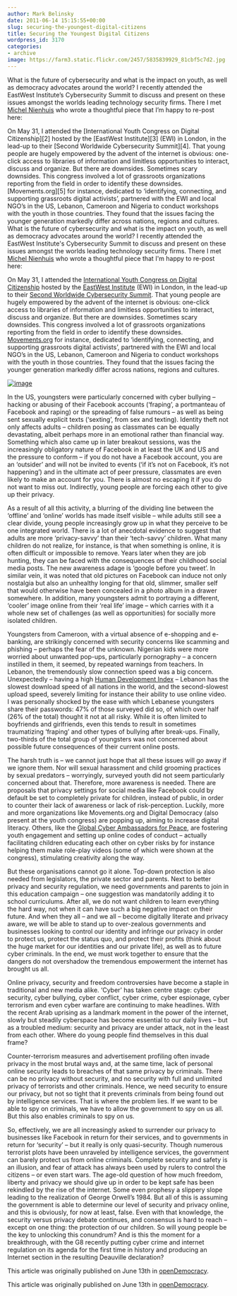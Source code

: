 ```yaml
---
author: Mark Belinsky
date: 2011-06-14 15:15:55+00:00
slug: securing-the-youngest-digital-citizens
title: Securing the Youngest Digital Citizens
wordpress_id: 3170
categories:
- archive
image: https://farm3.static.flickr.com/2457/5835839929_81cbf5c7d2.jpg
---
```


What is the future of cybersecurity and what is the impact on youth, as well as democracy advocates around the world? I recently attended the EastWest Institute’s Cybersecurity Summit to discuss and present on these issues amongst the worlds leading technology security firms. There I met [Michel Nienhuis][1] who wrote a thoughtful piece that I’m happy to re-post here:

 [1]: http://twitter.com/#!/michelnienhuis

On May 31, I attended the [International Youth Congress on Digital Citizenship][2] hosted by the [EastWest Institute][3] (EWI) in London, in the lead-up to their [Second Worldwide Cybersecurity Summit][4]. That young people are hugely empowered by the advent of the internet is obvious: one-click access to libraries of information and limitless opportunities to interact, discuss and organize. But there are downsides. Sometimes scary downsides. This congress involved a lot of grassroots organizations reporting from the field in order to identify these downsides. [Movements.org][5] for instance, dedicated to ‘identifying, connecting, and supporting grassroots digital activists’, partnered with the EWI and local NGO’s in the US, Lebanon, Cameroon and Nigeria to conduct workshops with the youth in those countries. They found that the issues facing the younger generation markedly differ across nations, regions and cultures.
What is the future of cybersecurity and what is the impact on youth, as well as democracy advocates around the world? I recently attended the EastWest Institute's Cybersecurity Summit to discuss and present on these issues amongst the worlds leading technology security firms. There I met [Michel Nienhuis](http://twitter.com/#!/michelnienhuis) who wrote a thoughtful piece that I'm happy to re-post here:

On May 31, I attended the [International Youth Congress on Digital Citizenship](http://www.cybersummit2011.com/component/content/article/27) hosted by the [EastWest Institute](http://www.ewi.info/) (EWI) in London, in the lead-up to their [Second Worldwide Cybersecurity Summit](http://www.cybersummit2011.com/). That young people are hugely empowered by the advent of the internet is obvious: one-click access to libraries of information and limitless opportunities to interact, discuss and organize. But there are downsides. Sometimes scary downsides. This congress involved a lot of grassroots organizations reporting from the field in order to identify these downsides. [Movements.org](http://www.movements.org/) for instance, dedicated to ‘identifying, connecting, and supporting grassroots digital activists’, partnered with the EWI and local NGO’s in the US, Lebanon, Cameroon and Nigeria to conduct workshops with the youth in those countries. They found that the issues facing the younger generation markedly differ across nations, regions and cultures.

[![image](https://farm3.static.flickr.com/2457/5835839929_81cbf5c7d2.jpg)](http://www.flickr.com/photos/digitaldemocracy/5835839929/in/photostream)

In the US, youngsters were particularly concerned with cyber bullying – hacking or abusing of their Facebook accounts (‘fraping’, a portmanteau of Facebook and raping) or the spreading of false rumours – as well as being sent sexually explicit texts (‘sexting’, from sex and texting). Identity theft not only affects adults – children posing as classmates can be equally devastating, albeit perhaps more in an emotional rather than financial way. Something which also came up in later breakout sessions, was the increasingly obligatory nature of Facebook in at least the UK and US and the pressure to conform – if you do not have a Facebook account, you are an ‘outsider’ and will not be invited to events (‘if it’s not on Facebook, it’s not happening’) and in the ultimate act of peer pressure, classmates are even likely to make an account for you. There is almost no escaping it if you do not want to miss out. Indirectly, young people are forcing each other to give up their privacy.

As a result of all this activity, a blurring of the dividing line between the ‘offline’ and ‘online’ worlds has made itself visible – while adults still see a clear divide, young people increasingly grow up in what they perceive to be one integrated world. There is a lot of anecdotal evidence to suggest that adults are more ‘privacy-savvy’ than their ‘tech-savvy’ children. What many children do not realize, for instance, is that when something is online, it is often difficult or impossible to remove. Years later when they are job hunting, they can be faced with the consequences of their childhood social media posts. The new awareness adage is ‘google before you tweet’. In similar vein, it was noted that old pictures on Facebook can induce not only nostalgia but also an unhealthy longing for that old, slimmer, smaller self that would otherwise have been concealed in a photo album in a drawer somewhere. In addition, many youngsters admit to portraying a different, ‘cooler’ image online from their ‘real life’ image – which carries with it a whole new set of challenges (as well as opportunities) for socially more isolated children.

Youngsters from Cameroon, with a virtual absence of e-shopping and e-banking, are strikingly concerned with security concerns like scamming and phishing – perhaps the fear of the unknown. Nigerian kids were more worried about unwanted pop-ups, particularly pornography – a concern instilled in them, it seemed, by repeated warnings from teachers. In Lebanon, the tremendously slow connection speed was a big concern. Unexpectedly – having a high [Human Development Index](http://hdr.undp.org/en/reports/global/hdr2010/) – Lebanon has the slowest download speed of all nations in the world, and the second-slowest upload speed, severely limiting for instance their ability to use online video. I was personally shocked by the ease with which Lebanese youngsters share their passwords: 47% of those surveyed did so, of which over half (26% of the total) thought it not at all risky. While it is often limited to boyfriends and girlfriends, even this tends to result in sometimes traumatizing ‘fraping’ and other types of bullying after break-ups. Finally, two-thirds of the total group of youngsters was not concerned about possible future consequences of their current online posts.

The harsh truth is – we cannot just hope that all these issues will go away if we ignore them. Nor will sexual harassment and child grooming practices by sexual predators – worryingly, surveyed youth did not seem particularly concerned about that. Therefore, more awareness is needed. There are proposals that privacy settings for social media like Facebook could by default be set to completely private for children, instead of public, in order to counter their lack of awareness or lack of risk-perception. Luckily, more and more organizations like Movements.org and Digital Democracy (also present at the youth congress) are popping up, aiming to increase digital literacy. Others, like the [Global Cyber Ambassadors for Peace](http://www.e-wwg.com/unesco.htm), are fostering youth engagement and setting up online codes of conduct – actually facilitating children educating each other on cyber risks by for instance helping them make role-play videos (some of which were shown at the congress), stimulating creativity along the way.

But these organisations cannot go it alone. Top-down protection is also needed from legislators, the private sector and parents. Next to better privacy and security regulation, we need governments and parents to join in this education campaign – one suggestion was mandatorily adding it to school curriculums. After all, we do not want children to learn everything the hard way, not when it can have such a big negative impact on their future. And when they all – and we all – become digitally literate and privacy aware, we will be able to stand up to over-zealous governments and businesses looking to control our identity and infringe our privacy in order to protect us, protect the status quo, and protect their profits (think about the huge market for our identities and our private life), as well as to future cyber criminals. In the end, we must work together to ensure that the dangers do not overshadow the tremendous empowerment the internet has brought us all.

Online privacy, security and freedom controversies have become a staple in traditional and new media alike. ‘Cyber’ has taken centre stage: cyber security, cyber bullying, cyber conflict, cyber crime, cyber espionage, cyber terrorism and even cyber warfare are continuing to make headlines. With the recent Arab uprising as a landmark moment in the power of the internet, slowly but steadily cyberspace has become essential to our daily lives – but as a troubled medium: security and privacy are under attack, not in the least from each other. Where do young people find themselves in this dual frame?

Counter-terrorism measures and advertisement profiling often invade privacy in the most brutal ways and, at the same time, lack of personal online security leads to breaches of that same privacy by criminals. There can be no privacy without security, and no security with full and unlimited privacy of terrorists and other criminals. Hence, we need security to ensure our privacy, but not so tight that it prevents criminals from being found out by intelligence services. That is where the problem lies. If we want to be able to spy on criminals, we have to allow the government to spy on us all. But this also enables criminals to spy on us.

So, effectively, we are all increasingly asked to surrender our privacy to businesses like Facebook in return for their services, and to governments in return for ‘security’ – but it really is only quasi-security. Though numerous terrorist plots have been unraveled by intelligence services, the government can barely protect us from online criminals. Complete security and safety is an illusion, and fear of attack has always been used by rulers to control the citizens – or even start wars. The age-old question of how much freedom, liberty and privacy we should give up in order to be kept safe has been rekindled by the rise of the internet. Some even prophesy a slippery slope leading to the realization of George Orwell’s 1984. But all of this is assuming the government is able to determine our level of security and privacy online, and this is obviously, for now at least, false. Even with that knowledge, the security versus privacy debate continues, and consensus is hard to reach – except on one thing: the protection of our children. So will young people be the key to unlocking this conundrum? And is this the moment for a breakthrough, with the G8 recently putting cyber crime and internet regulation on its agenda for the first time in history and producing an Internet section in the resulting Deauville declaration?

This article was originally published on June 13th in [openDemocracy][9].


 [9]: http://www.opendemocracy.net/michel-nienhuis/digital-young-citizens-unlocking-privacy-versus-security-debate
This article was originally published on June 13th in [openDemocracy](http://www.opendemocracy.net/michel-nienhuis/digital-young-citizens-unlocking-privacy-versus-security-debate).
